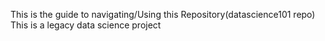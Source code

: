 This is the guide to navigating/Using this Repository(datascience101 repo)
This is a legacy data science project